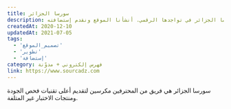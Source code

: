 ```yaml
---
title: سورسا الجزائر
description: تعاونت يونيفارواب مع سورسا الجزائر في تواجدها الرقمي. أنشأنا الموقع ونقدم إستضافته.
createdAt: 2020-12-10
updatedAt: 2021-07-05
tags:
  - 'تصميم_الموقع'
  - 'تطوير'
  - 'إستضافة'
category: فهرس إلكتروني + مدوّنة
link: https://www.sourcadz.com
---
```


سورسا الجزائر هي فريق من المحترفين مكرسين لتقديم أعلى تقنيات فحص الجودة ومنتجات الاختبار غير المتلفة.
